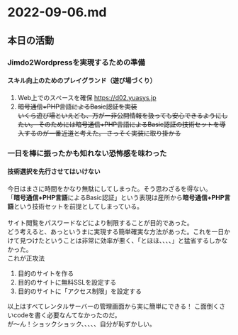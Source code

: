 # 2022-09-06.md
## 本日の活動
### Jimdo2Wordpressを実現するための準備
#### スキル向上のためのプレイグランド（遊び場づくり）
1. Web上でのスペースを確保 https://d02.yuasys.jp
2. <s>暗号通信+PHP言語によるBasic認証を実装</s>
<br/><s>いくら遊び場といえども、万が一非公開情報を扱っても安心できるようにしたい。
そのためには暗号通信+PHP言語によるBasic認証の技術セットを導入するのが一番近道と考えた。
さっそく実装に取り掛かる</s>
### 一日を棒に振ったかも知れない恐怖感を味わった
#### 技術選択を先行させてはいけない
今日はまさに時間をかなり無駄にしてしまった。そう思わざるを得ない。　　
<br/>「<strong>暗号通信+PHP言語</strong>によるBasic認証」という表現は産所から<strong>暗号通信+PHP言語</strong>という技術セットを前提としてしまっている。  
<br/>サイト閲覧をパスワードなどにより制限することが目的であった。  
どう考えると、あっというまに実現する簡単確実な方法があった。これを一日かけて見つけたということは非常に効率が悪く、「とほほ、、、、」と猛省するしかなかった。　
<br>これが正攻法  

1. 目的のサイトを作る
2. 目的のサイトに無料SSLを設定する
3. 目的のサイトに「アクセス制限」を設定する

以上はすべてレンタルサーバーの管理画面から実に簡単にできる！ こ面倒くさいcodeを書く必要なんてなかったのだ。  
が～ん！ショックショック、、、、、自分が恥ずかしい。

